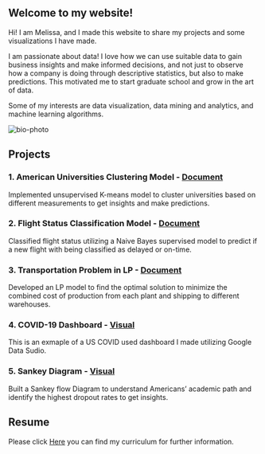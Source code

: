 ## Welcome to my website!

Hi! I am Melissa, and I made this website to share my projects and some visualizations I have made.

I am passionate about data! I love how we can use suitable data to gain business insights and make informed decisions, and not just to observe how a company is doing through descriptive statistics, but also to make predictions. This motivated me to start graduate school and grow in the art of data. 

Some of my interests are data visualization, data mining and analytics, and machine learning algorithms.

![bio-photo](https://user-images.githubusercontent.com/69952860/97793013-3318d880-1bbc-11eb-822c-fad4fb98666d.jpg)

## Projects

### 1. American Universities Clustering Model - [Document](https://github.com/MelissaPR24/ML_MelissaPR.git)

Implemented unsupervised K-means model to cluster universities based on different measurements to get insights and make predictions.

### 2. Flight Status Classification Model - [Document](https://github.com/MelissaPR24/ML_MelissaPR.git)

Classified flight status utilizing a Naive Bayes supervised model to predict if a new flight with being classified as delayed or on-time.

### 3. Transportation Problem in LP - [Document](https://github.com/MelissaPR24/QM_MelissaPR.git)

Developed an LP model to find the optimal solution to minimize the combined cost of production from each plant and shipping to different warehouses.

### 4. COVID-19 Dashboard - [Visual](https://public.tableau.com/profile/melissa6374#!/?newProfile=&activeTab=0) 

This is an exmaple of a US COVID used dashboard I made utilizing Google Data Sudio.

### 5. Sankey Diagram - [Visual](https://public.tableau.com/profile/melissa6374#!/?newProfile=&activeTab=0) 

Built a Sankey flow Diagram to understand Americans’ academic path and identify the highest dropout rates to get insights.

## Resume 

Please click [Here](https://github.com/MelissaPR24/ML_MelissaPR.git) you can find my curriculum for further information. 

